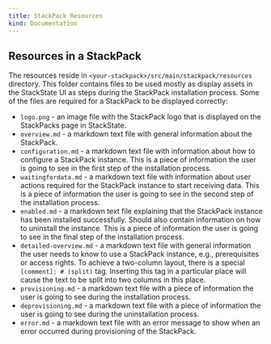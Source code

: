 ```yaml
---
title: StackPack Resources
kind: Documentation
---
```


## Resources in a StackPack

The resources reside in `<your-stackpack>/src/main/stackpack/resources` directory. This folder contains files to be used mostly as display assets in the StackState UI as steps during the StackPack installation process. Some of the files are required for a StackPack to be displayed correctly:

* `logo.png` - an image file with the StackPack logo that is displayed on the StackPacks page in StackState.
* `overview.md` - a markdown text file with general information about the StackPack.
* `configuration.md` - a markdown text file with information about how to configure a StackPack instance.
This is a piece of information the user is going to see in the first step of the installation process.
* `waitingfordata.md` - a markdown text file with information about user actions required for the StackPack instance to start receiving data.
This is a piece of information the user is going to see in the second step of the installation process.
* `enabled.md` - a markdown text file explaining that the StackPack instance has been installed successfully.
Should also contain information on how to uninstall the instance.
This is a piece of information the user is going to see in the final step of the installation process.
* `detailed-overview.md` - a markdown text file with general information the user needs to know to use a StackPack instance, e.g., prerequisites or access rights. To achieve a two-column layout, there is a special `[comment]: # (split)` tag. Inserting this tag in a particular place will cause the text to be split into two columns in this place.
* `provisioning.md` - a markdown text file with a piece of information the user is going to see during the installation process.
* `deprovisioning.md` - a markdown text file with a piece of information the user is going to see during the uninstallation process.
* `error.md` - a markdown text file with an error message to show when an error occurred during provisioning of the StackPack.
